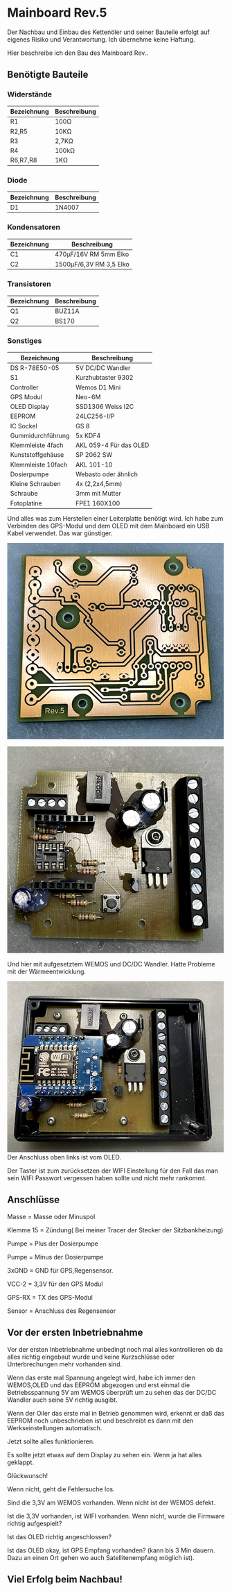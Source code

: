 # Mainboard Rev.5


Der Nachbau und Einbau des Kettenöler und seiner Bauteile erfolgt auf eigenes Risiko und Verantwortung. Ich übernehme keine Haftung.

Hier beschreibe ich den Bau des Mainboard Rev..

## Benötigte Bauteile

### Widerstände

|Bezeichnung        |Beschreibung               |
|-------------------|---------------------------|
|R1                 |100Ω                       |
|R2,R5              |10KΩ                       |
|R3                 |2,7KΩ                      |
|R4                 |100kΩ                      |
R6,R7,R8            |1KΩ                        |

### Diode

|Bezeichnung        |Beschreibung               |
|-------------------|---------------------------|
|D1                 |1N4007                     |

### Kondensatoren

|Bezeichnung        |Beschreibung               |
|-------------------|---------------------------|
|C1                 |470µF/16V  RM 5mm  Elko    |
|C2                 |1500µF/6,3V RM 3,5  Elko   |

### Transistoren

|Bezeichnung        |Beschreibung               |
|-------------------|---------------------------|
|Q1                 |BUZ11A                     |
|Q2                 |BS170                      |

### Sonstiges

|Bezeichnung        |Beschreibung               |
|-------------------|---------------------------|
|DS R-78E50-05      |5V DC/DC Wandler           |
|S1                 |Kurzhubtaster 9302         |
|Controller         |Wemos D1 Mini              |
|GPS Modul          |Neo-6M                     |
|OLED Display       |SSD1306 Weiss I2C          |
|EEPROM             |24LC256-I/P                |
|IC Sockel          |GS 8                       |
|Gummidurchführung  |5x	KDF4                    |
|Klemmleiste 4fach  |AKL 059-4  Für das OLED    |
|Kunststoffgehäuse  |SP 2062 SW                 |
|Klemmleiste 10fach |AKL 101-10                 |
|Dosierpumpe        |Webasto oder ähnlich       |
|Kleine Schrauben   |4x (2,2x4,5mm)             |
|Schraube           |3mm mit Mutter             |
|Fotoplatine        |FPE1 160X100               |

Und alles was zum Herstellen einer Leiterplatte benötigt wird.
Ich habe zum Verbinden des GPS-Modul und dem OLED mit dem Mainboard ein USB Kabel verwendet. Das war günstiger.

![PCB](PNG/PCB.png)

![PCB OBEN](PNG/PCB_OBEN.png)

Und hier mit aufgesetztem WEMOS und DC/DC Wandler. Hatte Probleme mit der Wärmeentwicklung.

![PCB MIT WEMOS](PNG/MIT_WEMOS.png)
Der Anschluss oben links ist vom OLED.

Der Taster ist zum zurücksetzen der WIFI Einstellung für den Fall das man sein WIFI Passwort vergessen haben sollte und nicht mehr rankommt.

## Anschlüsse

Masse       = Masse oder Minuspol

Klemme 15   = Zündung( Bei meiner Tracer der Stecker der Sitzbankheizung)

Pumpe       = Plus der Dosierpumpe

Pumpe       =   Minus der Dosierpumpe

3xGND       = GND für GPS,Regensensor.

VCC-2       = 3,3V für den GPS Modul

GPS-RX      = TX des GPS-Modul

Sensor      = Anschluss des Regensensor

## Vor der ersten Inbetriebnahme

Vor der ersten Inbetriebnahme unbedingt noch mal alles kontrollieren ob da alles richtig eingebaut wurde und keine Kurzschlüsse oder Unterbrechungen mehr vorhanden sind.

Wenn das erste mal Spannung angelegt wird, habe ich immer den WEMOS,OLED und das EEPROM abgezogen und erst einmal die Betriebsspannung 5V am WEMOS überprüft um zu sehen das der DC/DC Wandler auch seine 5V richtig ausgibt.

Wenn der Oiler das erste mal in Betrieb genommen wird, erkennt er daß das EEPROM noch unbeschrieben ist und beschreibt es dann mit den Werkseinstellungen automatisch.

Jetzt sollte alles funktionieren.

Es sollte jetzt etwas auf dem Display zu sehen ein. Wenn ja hat alles geklappt.

Glückwunsch!

Wenn nicht, geht die Fehlersuche los.

Sind die 3,3V am WEMOS vorhanden. Wenn nicht ist der WEMOS defekt.

Ist die 3,3V vorhanden, ist WIFI vorhanden. Wenn nicht, wurde die Firmware richtig aufgespielt?

Ist das OLED richtig angeschlossen?

Ist das OLED okay, ist GPS Empfang vorhanden? (kann bis 3 Min dauern. Dazu an einen Ort gehen wo auch Satellitenempfang möglich ist).

## Viel Erfolg beim Nachbau!

